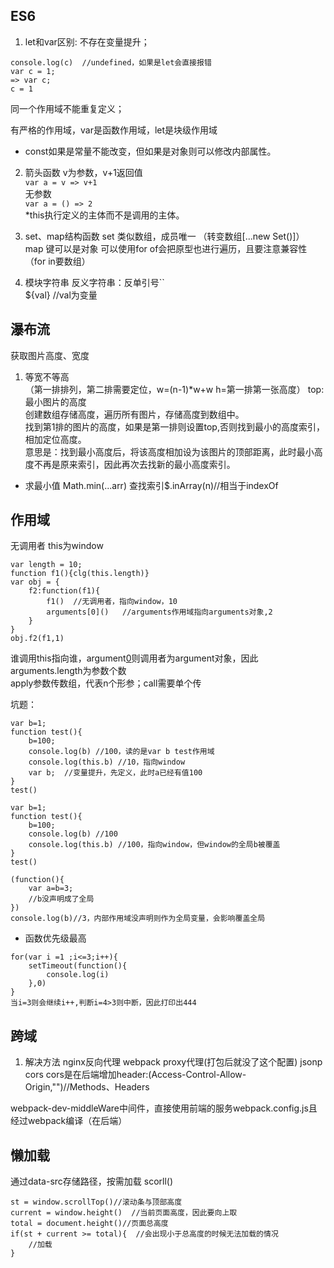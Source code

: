 ## ES6
1. let和var区别: 
不存在变量提升；
```
console.log(c)  //undefined，如果是let会直接报错
var c = 1;
=> var c;
c = 1
```  
同一个作用域不能重复定义；  
  
有严格的作用域，var是函数作用域，let是块级作用域  

* const如果是常量不能改变，但如果是对象则可以修改内部属性。  

2.  箭头函数
v为参数，v+1返回值  
`var a = v => v+1`  
无参数  
`var a = () => 2`  
*this执行定义的主体而不是调用的主体。

3. set、map结构函数
set 类似数组，成员唯一  （转变数组[...new Set()]）   
map 键可以是对象  可以使用for of会把原型也进行遍历，且要注意兼容性（for in要数组）

4. 模块字符串
反义字符串：反单引号``  
<a>${val}</a> //val为变量

## 瀑布流
获取图片高度、宽度 
1. 等宽不等高  
（第一排排列，第二排需要定位，w=(n-1)*w+w h=第一排第一张高度）
top: 最小图片的高度  
创建数组存储高度，遍历所有图片，存储高度到数组中。  
找到第1排的图片的高度，如果是第一排则设置top,否则找到最小的高度索引，相加定位高度。  
意思是：找到最小高度后，将该高度相加设为该图片的顶部距离，此时最小高度不再是原来索引，因此再次去找新的最小高度索引。
* 求最小值 Math.min(...arr)  查找索引$.inArray(n)//相当于indexOf

## 作用域
无调用者 this为window  
```
var length = 10;
function f1(){clg(this.length)}
var obj = {
    f2:function(f1){
        f1()  //无调用者，指向window，10
        arguments[0]()   //arguments作用域指向arguments对象,2 
    }
}
obj.f2(f1,1)
```
谁调用this指向谁，argument[0]()则调用者为argument对象，因此arguments.length为参数个数  
apply参数传数组，代表n个形参；call需要单个传


坑题：
```
var b=1;
function test(){
    b=100;
    console.log(b) //100，读的是var b test作用域
    console.log(this.b) //10，指向window
    var b;  //变量提升，先定义，此时a已经有值100
}
test()
```
```
var b=1;
function test(){
    b=100;
    console.log(b) //100
    console.log(this.b) //100，指向window，但window的全局b被覆盖
}
test()
```
```
(function(){
    var a=b=3;
    //b没声明成了全局
})
console.log(b)//3，内部作用域没声明则作为全局变量，会影响覆盖全局
```
* 函数优先级最高
```
for(var i =1 ;i<=3;i++){
    setTimeout(function(){
        console.log(i)
    },0)
}
当i=3则会继续i++,判断i=4>3则中断，因此打印出444
```

## 跨域
1. 解决方法  nginx反向代理 webpack proxy代理(打包后就没了这个配置)  jsonp cors
cors是在后端增加header:(Access-Control-Allow-Origin,"")//Methods、Headers

webpack-dev-middleWare中间件，直接使用前端的服务webpack.config.js且经过webpack编译（在后端）

## 懒加载
通过data-src存储路径，按需加载
scorll()  
```
st = window.scrollTop()//滚动条与顶部高度
current = window.height()  //当前页面高度，因此要向上取
total = document.height()//页面总高度
if(st + current >= total){  //会出现小于总高度的时候无法加载的情况
    //加载
}
```